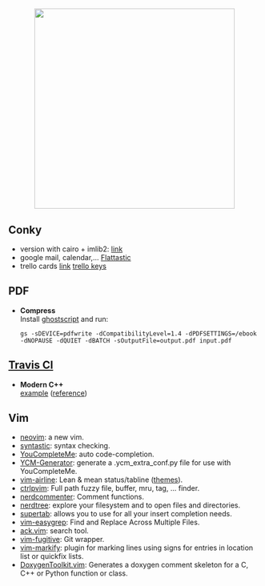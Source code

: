 <h1 align="center">
	<img width="400" src="https://upload.wikimedia.org/wikipedia/commons/6/64/Ancientlibraryalex.jpg">
</h1>

## Conky
- version with cairo + imlib2: [link](https://github.com/brndnmtthws/conky)
- google mail, calendar,... [Flattastic](http://nale12.deviantart.com/art/Flattastic-Conky-425379608)
- trello cards [link](https://github.com/GustavePate/mergetrelloboards) [trello keys](https://trello.com/app-key)

## PDF
- <b>Compress</b> <br>
    Install [ghostscript](http://www.ghostscript.com/) and run:

    `gs -sDEVICE=pdfwrite -dCompatibilityLevel=1.4 -dPDFSETTINGS=/ebook -dNOPAUSE -dQUIET -dBATCH -sOutputFile=output.pdf input.pdf`

## [Travis CI](https://travis-ci.org)
- <b>Modern C++</b> <br>
  [example](https://github.com/genbattle/dkm) ([reference](http://genbattle.bitbucket.org/blog/2016/01/17/c++-travis-ci/)) 

## Vim
- [neovim](https://neovim.io/): a new vim.
- [syntastic](https://github.com/scrooloose/syntastic): syntax checking.
- [YouCompleteMe](https://github.com/Valloric/YouCompleteMe): auto code-completion.
- [YCM-Generator](https://github.com/rdnetto/YCM-Generator): generate a .ycm_extra_conf.py file for use with YouCompleteMe.
- [vim-airline](https://github.com/vim-airline/vim-airline): Lean & mean status/tabline ([themes](https://github.com/vim-airline/vim-airline-themes)).
- [ctrlpvim](https://github.com/ctrlpvim/ctrlp.vim): Full path fuzzy file, buffer, mru, tag, ... finder.
- [nerdcommenter](https://github.com/scrooloose/nerdcommenter): Comment functions.
- [nerdtree](https://github.com/scrooloose/nerdtree): explore your filesystem and to open files and directories.
- [supertab](https://github.com/ervandew/supertab): allows you to use <Tab> for all your insert completion needs.
- [vim-easygrep](https://github.com/dkprice/vim-easygrep): Find and Replace Across Multiple Files.
- [ack.vim](https://github.com/mileszs/ack.vim): search tool.
- [vim-fugitive](https://github.com/tpope/vim-fugitive): Git wrapper.
- [vim-markify](https://github.com/dhruvasagar/vim-markify): plugin for marking lines using signs for entries in location list or quickfix lists. 
- [DoxygenToolkit.vim](https://github.com/mrtazz/DoxygenToolkit.vim): Generates a doxygen comment skeleton for a C, C++ or Python function or class.
